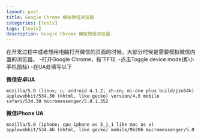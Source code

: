 ```yaml
---
layout: post
title: Google Chrome 模拟微信浏览器
categories: [tools]
tags: [tools]
description: Google Chrome 模拟微信浏览器.
---
```


在开发过程中或者想用电脑打开微信的页面的时候，大部分时候是需要模拟微信内置的浏览器。
-打开Google Chrome，按下F12.
-点击Toggle device mode(即小手机图标)
-在UA处填写以下

**微信安卓UA**

    mozilla/5.0 (linux; u; android 4.1.2; zh-cn; mi-one plus build/jzo54k) applewebkit/534.30 (khtml, like gecko) version/4.0 mobile safari/534.30 micromessenger/5.0.1.352

**微信iPhone UA**

    mozilla/5.0 (iphone; cpu iphone os 5_1_1 like mac os x) applewebkit/534.46 (khtml, like gecko) mobile/9b206 micromessenger/5.0
